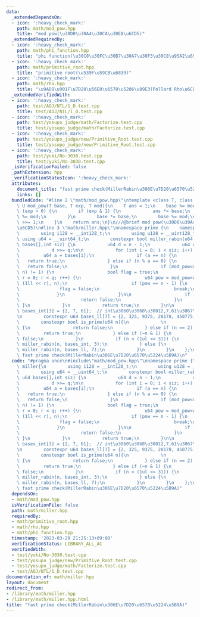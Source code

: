 ```yaml
---
data:
  _extendedDependsOn:
  - icon: ':heavy_check_mark:'
    path: math/mod_pow.hpp
    title: "mod pow(\u30D0\u30A4\u30CA\u30EA\u6CD5)"
  _extendedRequiredBy:
  - icon: ':heavy_check_mark:'
    path: math/phi_function.hpp
    title: "phi function(\u30C8\u30FC\u30B7\u30A7\u30F3\u30C8\u95A2\u6570)"
  - icon: ':heavy_check_mark:'
    path: math/primitive_root.hpp
    title: "primitive root(\u539F\u59CB\u6839)"
  - icon: ':heavy_check_mark:'
    path: math/rho.hpp
    title: "\u9AD8\u901F\u7D20\u56E0\u6570\u5206\u89E3(Pollard Rho\u6CD5)"
  _extendedVerifiedWith:
  - icon: ':heavy_check_mark:'
    path: test/AOJ/NTL/1_D.test.cpp
    title: test/AOJ/NTL/1_D.test.cpp
  - icon: ':heavy_check_mark:'
    path: test/yosupo_judge/math/Factorize.test.cpp
    title: test/yosupo_judge/math/Factorize.test.cpp
  - icon: ':heavy_check_mark:'
    path: test/yosupo_judge/new/Primitive_Root.test.cpp
    title: test/yosupo_judge/new/Primitive_Root.test.cpp
  - icon: ':heavy_check_mark:'
    path: test/yuki/No-3030.test.cpp
    title: test/yuki/No-3030.test.cpp
  _isVerificationFailed: false
  _pathExtension: hpp
  _verificationStatusIcon: ':heavy_check_mark:'
  attributes:
    document_title: "fast prime check(MillerRabin\u306E\u7D20\u6570\u5224\u5B9A)"
    links: []
  bundledCode: "#line 2 \"math/mod_pow.hpp\"\ntemplate <class T, class U = T>\nconstexpr\
    \ U mod_pow(T base, T exp, T mod){\n    T ans = 1;\n    base %= mod;\n    while\
    \ (exp > 0) {\n        if (exp & 1) {\n            ans *= base;\n            ans\
    \ %= mod;\n        }\n        base *= base;\n        base %= mod;\n        exp\
    \ >>= 1;\n    }\n    return ans;\n}\n///@brief mod pow(\u30D0\u30A4\u30CA\u30EA\
    \u6CD5)\n#line 3 \"math/miller.hpp\"\nnamespace prime {\n    namespace miller{\n\
    \        using i128 = __int128_t;\n        using u128 = __uint128_t;\n       \
    \ using u64 = __uint64_t;\n        constexpr bool miller_rabin(u64 n,const u64\
    \ bases[],int siz) {\n            u64 d = n - 1;\n            u64 q = __builtin_ctz(d);\n\
    \            d >>= q;\n\n            for (int i = 0; i < siz; i++) {\n       \
    \         u64 a = bases[i];\n                if (a == n) {\n                 \
    \   return true;\n                } else if (n % a == 0) {\n                 \
    \   return false;\n                }\n                if (mod_pow<u128>(a, d,\
    \ n) != 1) {\n                    bool flag = true;\n                    for (u64\
    \ r = 0; r < q; r++) {\n                        u64 pow = mod_pow<u128>(a, d *\
    \ (1ll << r), n);\n                        if (pow == n - 1) {\n             \
    \               flag = false;\n                            break;\n          \
    \              }\n                    }\n\n                    if (flag) {\n \
    \                       return false;\n                    }\n               \
    \ }\n            }\n            return true;\n        }\n\n        constexpr u64\
    \ bases_int[3] = {2, 7, 61};  // int\u3060\u3068\u30012,7,61\u3067\u5341\u5206\
    \n        constexpr u64 bases_ll[7] = {2, 325, 9375, 28178, 450775, 9780504, 1795265022};\n\
    \        constexpr bool is_prime(u64 n){\n            \n            if (n < 2)\
    \ {\n                return false;\n            } else if (n == 2) {\n       \
    \         return true;\n            } else if (~n & 1) {\n                return\
    \ false;\n            }\n            if (n < (1ul << 31)) {\n                return\
    \ miller_rabin(n, bases_int, 3);\n            } else {\n                return\
    \ miller_rabin(n, bases_ll, 7);\n            }\n        }\n    };\n};\n///@brief\
    \ fast prime check(MillerRabin\u306E\u7D20\u6570\u5224\u5B9A)\n"
  code: "#pragma once\n#include\"math/mod_pow.hpp\"\nnamespace prime {\n    namespace\
    \ miller{\n        using i128 = __int128_t;\n        using u128 = __uint128_t;\n\
    \        using u64 = __uint64_t;\n        constexpr bool miller_rabin(u64 n,const\
    \ u64 bases[],int siz) {\n            u64 d = n - 1;\n            u64 q = __builtin_ctz(d);\n\
    \            d >>= q;\n\n            for (int i = 0; i < siz; i++) {\n       \
    \         u64 a = bases[i];\n                if (a == n) {\n                 \
    \   return true;\n                } else if (n % a == 0) {\n                 \
    \   return false;\n                }\n                if (mod_pow<u128>(a, d,\
    \ n) != 1) {\n                    bool flag = true;\n                    for (u64\
    \ r = 0; r < q; r++) {\n                        u64 pow = mod_pow<u128>(a, d *\
    \ (1ll << r), n);\n                        if (pow == n - 1) {\n             \
    \               flag = false;\n                            break;\n          \
    \              }\n                    }\n\n                    if (flag) {\n \
    \                       return false;\n                    }\n               \
    \ }\n            }\n            return true;\n        }\n\n        constexpr u64\
    \ bases_int[3] = {2, 7, 61};  // int\u3060\u3068\u30012,7,61\u3067\u5341\u5206\
    \n        constexpr u64 bases_ll[7] = {2, 325, 9375, 28178, 450775, 9780504, 1795265022};\n\
    \        constexpr bool is_prime(u64 n){\n            \n            if (n < 2)\
    \ {\n                return false;\n            } else if (n == 2) {\n       \
    \         return true;\n            } else if (~n & 1) {\n                return\
    \ false;\n            }\n            if (n < (1ul << 31)) {\n                return\
    \ miller_rabin(n, bases_int, 3);\n            } else {\n                return\
    \ miller_rabin(n, bases_ll, 7);\n            }\n        }\n    };\n};\n///@brief\
    \ fast prime check(MillerRabin\u306E\u7D20\u6570\u5224\u5B9A)"
  dependsOn:
  - math/mod_pow.hpp
  isVerificationFile: false
  path: math/miller.hpp
  requiredBy:
  - math/primitive_root.hpp
  - math/rho.hpp
  - math/phi_function.hpp
  timestamp: '2023-03-29 21:25:13+09:00'
  verificationStatus: LIBRARY_ALL_AC
  verifiedWith:
  - test/yuki/No-3030.test.cpp
  - test/yosupo_judge/new/Primitive_Root.test.cpp
  - test/yosupo_judge/math/Factorize.test.cpp
  - test/AOJ/NTL/1_D.test.cpp
documentation_of: math/miller.hpp
layout: document
redirect_from:
- /library/math/miller.hpp
- /library/math/miller.hpp.html
title: "fast prime check(MillerRabin\u306E\u7D20\u6570\u5224\u5B9A)"
---
```

